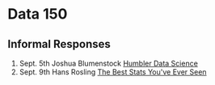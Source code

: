 # Data 150
## Informal Responses

1. Sept. 5th Joshua Blumenstock [Humbler Data Science](blumenstock.html)
2. Sept. 9th Hans Rosling [The Best Stats You've Ever Seen](docs/rosling.md)
